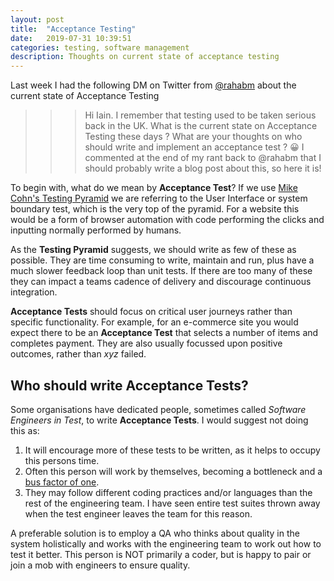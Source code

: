 ```yaml
---
layout: post
title:  "Acceptance Testing"
date:   2019-07-31 10:39:51
categories: testing, software management
description: Thoughts on current state of acceptance testing
---
```


Last week I had the following DM on Twitter from [@rahabm](https://twitter.com/rahabm) about the current state of Acceptance Testing

>>> Hi Iain. I remember that testing used to be taken serious back in the UK. What is the current state on Acceptance Testing these days ? What are your thoughts on who should write and implement an acceptance test ? 😀
I commented at the end of my rant back to @rahabm that I should probably write a blog post about this, so here it is!

To begin with, what do we mean by **Acceptance Test**?  If we use [Mike Cohn's Testing Pyramid](https://martinfowler.com/bliki/TestPyramid.html) we are referring to the User Interface or system boundary test, which is the very top of the pyramid.  For a website this would be a form of browser automation with code performing the clicks and inputting normally performed by humans.

As the **Testing Pyramid** suggests, we should write as few of these as possible.  They are time consuming to write, maintain and run, plus have a much slower feedback loop than unit tests.  If there are too many of these they can impact a teams cadence of delivery and discourage continuous integration.

**Acceptance Tests** should focus on critical user journeys rather than specific functionality.  For example, for an e-commerce site you would expect there to be an **Acceptance Test** that selects a number of items and completes payment.  They are also usually focussed upon positive outcomes, rather than *xyz* failed.

## Who should write Acceptance Tests?

Some organisations have dedicated people, sometimes called *Software Engineers in Test*, to write **Acceptance Tests**.  I would suggest not doing this as:
1. It will encourage more of these tests to be written, as it helps to occupy this persons time.
1. Often this person will work by themselves, becoming a bottleneck and a [bus factor of one](https://en.wikipedia.org/wiki/Bus_factor).  
1. They may follow different coding practices and/or languages than the rest of the engineering team.  I have seen entire test suites thrown away when the test engineer leaves the team for this reason.

A preferable solution is to employ a QA who thinks about quality in the system holistically and works with the engineering team to work out how to test it better.  This person is NOT primarily a coder, but is happy to pair or join a mob with engineers to ensure quality.